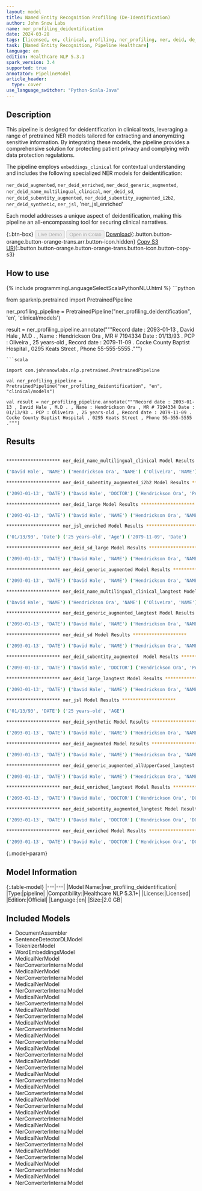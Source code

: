 ```yaml
---
layout: model
title: Named Entity Recognition Profiling (De-Identification)
author: John Snow Labs
name: ner_profiling_deidentification
date: 2024-03-28
tags: [licensed, en, clinical, profiling, ner_profiling, ner, deid, de_identification]
task: [Named Entity Recognition, Pipeline Healthcare]
language: en
edition: Healthcare NLP 5.3.1
spark_version: 3.4
supported: true
annotator: PipelineModel
article_header:
  type: cover
use_language_switcher: "Python-Scala-Java"
---
```


## Description

This pipeline is designed for deidentification in clinical texts, leveraging a range of pretrained NER models tailored for extracting and anonymizing sensitive information. By integrating these models, the pipeline provides a comprehensive solution for protecting patient privacy and complying with data protection regulations.

The pipeline employs `embeddings_clinical` for contextual understanding and includes the following specialized NER models for deidentification:

`ner_deid_augmented`, `ner_deid_enriched`, `ner_deid_generic_augmented`, `ner_deid_name_multilingual_clinical`, `ner_deid_sd`, `ner_deid_subentity_augmented`, `ner_deid_subentity_augmented_i2b2`, `ner_deid_synthetic`, `ner_jsl`, 'ner_jsl_enriched'

Each model addresses a unique aspect of deidentification, making this pipeline an all-encompassing tool for securing clinical narratives.

{:.btn-box}
<button class="button button-orange" disabled>Live Demo</button>
<button class="button button-orange" disabled>Open in Colab</button>
[Download](https://s3.amazonaws.com/auxdata.johnsnowlabs.com/clinical/models/ner_profiling_deidentification_en_5.3.1_3.4_1711631484226.zip){:.button.button-orange.button-orange-trans.arr.button-icon.hidden}
[Copy S3 URI](s3://auxdata.johnsnowlabs.com/clinical/models/ner_profiling_deidentification_en_5.3.1_3.4_1711631484226.zip){:.button.button-orange.button-orange-trans.button-icon.button-copy-s3}

## How to use



<div class="tabs-box" markdown="1">
{% include programmingLanguageSelectScalaPythonNLU.html %}
```python

from sparknlp.pretrained import PretrainedPipeline

ner_profiling_pipeline = PretrainedPipeline("ner_profiling_deidentification", 'en', 'clinical/models')

result = ner_profiling_pipeline.annotate("""Record date : 2093-01-13 , David Hale , M.D . , Name : Hendrickson Ora , MR # 7194334 Date : 01/13/93 . PCP : Oliveira , 25 years-old , Record date : 2079-11-09 . Cocke County Baptist Hospital , 0295 Keats Street , Phone 55-555-5555 .""")

```
```scala

import com.johnsnowlabs.nlp.pretrained.PretrainedPipeline

val ner_profiling_pipeline = PretrainedPipeline("ner_profiling_deidentification", "en", "clinical/models")

val result = ner_profiling_pipeline.annotate("""Record date : 2093-01-13 , David Hale , M.D . , Name : Hendrickson Ora , MR # 7194334 Date : 01/13/93 . PCP : Oliveira , 25 years-old , Record date : 2079-11-09 . Cocke County Baptist Hospital , 0295 Keats Street , Phone 55-555-5555 .""")

```
</div>

## Results

```bash
 
******************** ner_deid_name_multilingual_clinical Model Results ******************** 

('David Hale', 'NAME') ('Hendrickson Ora', 'NAME') ('Oliveira', 'NAME')

******************** ner_deid_subentity_augmented_i2b2 Model Results ******************** 

('2093-01-13', 'DATE') ('David Hale', 'DOCTOR') ('Hendrickson Ora', 'PATIENT') ('7194334', 'MEDICALRECORD') ('01/13/93', 'DATE') ('Oliveira', 'PATIENT') ('25', 'AGE') ('2079-11-09', 'DATE') ('Cocke County Baptist Hospital', 'HOSPITAL') ('0295 Keats Street', 'STREET') ('55-555-5555', 'PHONE')

******************** ner_deid_large Model Results ******************** 

('2093-01-13', 'DATE') ('David Hale', 'NAME') ('Hendrickson Ora', 'NAME') ('7194334', 'ID') ('01/13/93', 'DATE') ('Oliveira', 'NAME') ('25', 'AGE') ('2079-11-09', 'DATE') ('Cocke County Baptist Hospital', 'LOCATION') ('0295 Keats Street', 'LOCATION') ('55-555-5555', 'CONTACT')

******************** ner_jsl_enriched Model Results ******************** 

('01/13/93', 'Date') ('25 years-old', 'Age') ('2079-11-09', 'Date')

******************** ner_deid_sd_large Model Results ******************** 

('2093-01-13', 'DATE') ('David Hale', 'NAME') ('Hendrickson Ora', 'NAME') ('7194334', 'ID') ('01/13/93', 'DATE') ('Oliveira', 'NAME') ('2079-11-09', 'DATE') ('Cocke County Baptist Hospital', 'LOCATION') ('0295 Keats Street', 'LOCATION') ('55-555-5555', 'CONTACT')

******************** ner_deid_generic_augmented Model Results ******************** 

('2093-01-13', 'DATE') ('David Hale', 'NAME') ('Hendrickson Ora', 'NAME') ('7194334', 'ID') ('01/13/93', 'DATE') ('Oliveira', 'NAME') ('25', 'AGE') ('2079-11-09', 'DATE') ('Cocke County Baptist Hospital', 'LOCATION') ('0295 Keats Street', 'LOCATION') ('55-555-5555', 'CONTACT')

******************** ner_deid_name_multilingual_clinical_langtest Model Results ******************** 

('David Hale', 'NAME') ('Hendrickson Ora', 'NAME') ('Oliveira', 'NAME')

******************** ner_deid_generic_augmented_langtest Model Results ******************** 

('2093-01-13', 'DATE') ('David Hale', 'NAME') ('Hendrickson Ora', 'NAME') ('7194334', 'ID') ('01/13/93', 'DATE') ('Oliveira', 'NAME') ('25', 'AGE') ('2079-11-09', 'DATE') ('Cocke County Baptist Hospital', 'LOCATION') ('0295 Keats Street', 'LOCATION') ('55-555-5555', 'CONTACT')

******************** ner_deid_sd Model Results ******************** 

('2093-01-13', 'DATE') ('David Hale', 'NAME') ('Hendrickson Ora', 'NAME') ('7194334', 'ID') ('01/13/93', 'DATE') ('Oliveira', 'NAME') ('25', 'AGE') ('2079-11-09', 'DATE') ('Cocke County Baptist Hospital', 'LOCATION') ('0295 Keats Street', 'LOCATION')

******************** ner_deid_subentity_augmented  Model Results ******************** 

('2093-01-13', 'DATE') ('David Hale', 'DOCTOR') ('Hendrickson Ora', 'PATIENT') ('7194334', 'MEDICALRECORD') ('01/13/93', 'DATE') ('Oliveira', 'DOCTOR') ('25', 'AGE') ('2079-11-09', 'DATE') ('Cocke County Baptist Hospital', 'HOSPITAL') ('0295 Keats Street', 'STREET') ('55-555-5555', 'PHONE')

******************** ner_deid_large_langtest Model Results ******************** 

('2093-01-13', 'DATE') ('David Hale', 'NAME') ('Hendrickson Ora', 'NAME') ('7194334', 'ID') ('01/13/93', 'DATE') ('Oliveira', 'NAME') ('25', 'AGE') ('2079-11-09', 'DATE') ('Cocke County Baptist Hospital', 'LOCATION') ('0295 Keats Street', 'LOCATION') ('55-555-5555', 'CONTACT')

******************** ner_jsl Model Results ******************** 

('01/13/93', 'DATE') ('25 years-old', 'AGE')

******************** ner_deid_synthetic Model Results ******************** 

('2093-01-13', 'DATE') ('David Hale', 'NAME') ('Hendrickson Ora', 'NAME') ('7194334', 'ID') ('01/13/93', 'DATE') ('Oliveira', 'NAME') ('25', 'AGE') ('2079-11-09', 'DATE') ('Cocke County Baptist Hospital', 'LOCATION') ('0295 Keats Street', 'LOCATION') ('55-555-5555', 'CONTACT')

******************** ner_deid_augmented Model Results ******************** 

('2093-01-13', 'DATE') ('David Hale', 'NAME') ('Hendrickson Ora', 'NAME') ('7194334', 'ID') ('01/13/93', 'DATE') ('Oliveira', 'NAME') ('25', 'AGE') ('2079-11-09', 'DATE') ('Cocke County Baptist Hospital', 'LOCATION') ('Keats Street', 'LOCATION')

******************** ner_deid_generic_augmented_allUpperCased_langtest Model Results ******************** 

('2093-01-13', 'DATE') ('David Hale', 'NAME') ('Hendrickson Ora', 'NAME') ('7194334', 'ID') ('01/13/93', 'DATE') ('Oliveira', 'NAME') ('25', 'AGE') ('2079-11-09', 'DATE') ('Cocke County Baptist Hospital', 'LOCATION') ('0295 Keats Street', 'LOCATION') ('55-555-5555', 'CONTACT')

******************** ner_deid_enriched_langtest Model Results ******************** 

('2093-01-13', 'DATE') ('David Hale', 'DOCTOR') ('Hendrickson Ora', 'DOCTOR') ('7194334', 'MEDICALRECORD') ('01/13/93', 'DATE') ('Oliveira', 'DOCTOR') ('25', 'AGE') ('2079-11-09', 'DATE') ('Cocke County Baptist Hospital', 'HOSPITAL') ('0295 Keats Street', 'STREET') ('55-555-5555', 'PHONE')

******************** ner_deid_subentity_augmented_langtest Model Results ******************** 

('2093-01-13', 'DATE') ('David Hale', 'DOCTOR') ('Hendrickson Ora', 'DOCTOR') ('7194334', 'MEDICALRECORD') ('01/13/93', 'DATE') ('Oliveira', 'DOCTOR') ('25', 'AGE') ('2079-11-09', 'DATE') ('Cocke County Baptist Hospital', 'HOSPITAL') ('0295 Keats Street', 'STREET') ('55-555-5555', 'PHONE')

******************** ner_deid_enriched Model Results ******************** 

('2093-01-13', 'DATE') ('David Hale', 'DOCTOR') ('Hendrickson Ora', 'DOCTOR') ('7194334', 'MEDICALRECORD') ('01/13/93', 'DATE') ('Oliveira', 'DOCTOR') ('25', 'AGE') ('2079-11-09', 'DATE') ('Cocke County Baptist Hospital', 'HOSPITAL') ('0295 Keats Street', 'STREET') ('55-555-5555', 'PHONE')


```

{:.model-param}
## Model Information

{:.table-model}
|---|---|
|Model Name:|ner_profiling_deidentification|
|Type:|pipeline|
|Compatibility:|Healthcare NLP 5.3.1+|
|License:|Licensed|
|Edition:|Official|
|Language:|en|
|Size:|2.0 GB|

## Included Models

- DocumentAssembler
- SentenceDetectorDLModel
- TokenizerModel
- WordEmbeddingsModel
- MedicalNerModel
- NerConverterInternalModel
- MedicalNerModel
- NerConverterInternalModel
- MedicalNerModel
- NerConverterInternalModel
- MedicalNerModel
- NerConverterInternalModel
- MedicalNerModel
- NerConverterInternalModel
- MedicalNerModel
- NerConverterInternalModel
- MedicalNerModel
- NerConverterInternalModel
- MedicalNerModel
- NerConverterInternalModel
- MedicalNerModel
- NerConverterInternalModel
- MedicalNerModel
- NerConverterInternalModel
- MedicalNerModel
- NerConverterInternalModel
- MedicalNerModel
- NerConverterInternalModel
- MedicalNerModel
- NerConverterInternalModel
- MedicalNerModel
- NerConverterInternalModel
- MedicalNerModel
- NerConverterInternalModel
- MedicalNerModel
- NerConverterInternalModel
- MedicalNerModel
- NerConverterInternalModel
- MedicalNerModel
- NerConverterInternalModel
